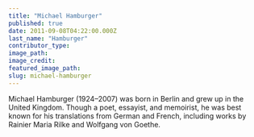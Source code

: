 ```yaml
---
title: "Michael Hamburger"
published: true
date: 2011-09-08T04:22:00.000Z
last_name: "Hamburger"
contributor_type:
image_path:
image_credit:
featured_image_path:
slug: michael-hamburger
---
```


Michael Hamburger (1924–2007) was born in Berlin and grew up in the United Kingdom. Though a poet, essayist, and memoirist, he was best known for his translations from German and French, including works by Rainier Maria Rilke and Wolfgang von Goethe.

